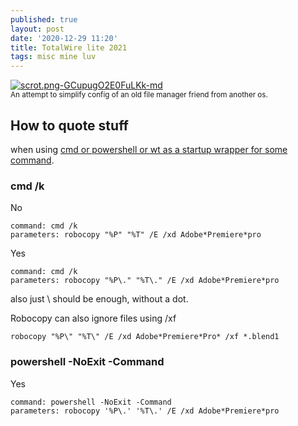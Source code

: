 ```yaml
---
published: true
layout: post
date: '2020-12-29 11:20'
title: TotalWire lite 2021
tags: misc mine luv 
---
```

[![scrot.png-GCupugO2E0FuLKk-md](https://images.weserv.nl/?url=https://i.imgur.com/tXpRwlq.png)](https://images.weserv.nl/?url=https://i.imgur.com/tXpRwlq.png)  
<small>An attempt to simplify config of an old file manager friend from another os.</small>

## How to quote stuff 

when using [cmd or powershell or wt as a startup wrapper for some command](https://www.ghisler.ch/board/viewtopic.php?p=395513#p395513).

### cmd /k

No

    command: cmd /k
    parameters: robocopy "%P" "%T" /E /xd Adobe*Premiere*pro

Yes

    command: cmd /k
    parameters: robocopy "%P\." "%T\." /E /xd Adobe*Premiere*pro

also just \ should be enough, without a dot.

Robocopy can also ignore files using /xf

    robocopy "%P\" "%T\" /E /xd Adobe*Premiere*Pro* /xf *.blend1

### powershell -NoExit -Command

Yes

    command: powershell -NoExit -Command
    parameters: robocopy '%P\.' '%T\.' /E /xd Adobe*Premiere*pro
